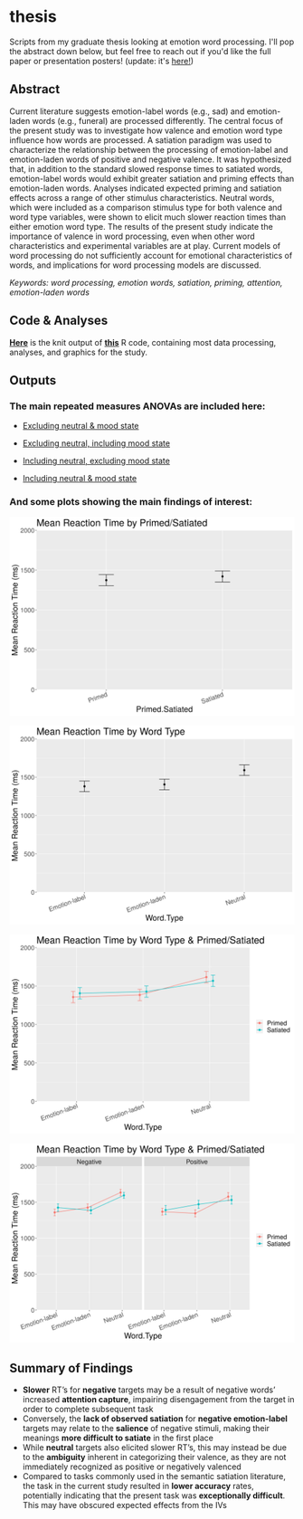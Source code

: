 # thesis

Scripts from my graduate thesis looking at emotion word processing. I'll pop the abstract down below, but feel free to reach out if you'd like the full paper or presentation posters! (update: it's [here!](https://scholarworks.rit.edu/theses/10346/))

## Abstract

Current literature suggests emotion-label words (e.g., sad) and emotion-laden words (e.g., funeral) are processed differently. The central focus of the present study was to investigate how valence and emotion word type influence how words are processed. A satiation paradigm was used to characterize the relationship between the processing of emotion-label and emotion-laden words of positive and negative valence. It was hypothesized that, in addition to the standard slowed response times to satiated words, emotion-label words would exhibit greater satiation and priming effects than emotion-laden words. Analyses indicated expected priming and satiation effects across a range of other stimulus characteristics. Neutral words, which were included as a comparison stimulus type for both valence and word type variables, were shown to elicit much slower reaction times than either emotion word type. The results of the present study indicate the importance of valence in word processing, even when other word characteristics and experimental variables are at play. Current models of word processing do not sufficiently account for emotional characteristics of words, and implications for word processing models are discussed.

*Keywords: word processing, emotion words, satiation, priming, attention, emotion-laden words*

## Code & Analyses

[**Here**](http://htmlpreview.github.io/?https://github.com/ryancahildebrandt/thesis/blob/master/Thesis-Code-Github.html) is the knit output of [**this**](/Thesis-Code-Github.Rmd) R code, containing most data processing, analyses, and graphics for the study. 

## Outputs

### The main repeated measures ANOVAs are included here:

- [Excluding neutral & mood state](http://htmlpreview.github.io/?https://github.com/ryancahildebrandt/thesis/blob/master/rm.noneu.nomood.html)

- [Excluding neutral, including mood state](http://htmlpreview.github.io/?https://github.com/ryancahildebrandt/thesis/blob/master//rm.noneu.mood.html)

- [Including neutral, excluding mood state](http://htmlpreview.github.io/?https://github.com/ryancahildebrandt/thesis/blob/master//rm.neu.nomood.html)

- [Including neutral & mood state](http://htmlpreview.github.io/?https://github.com/ryancahildebrandt/thesis/blob/master//rm.neu.mood.html)

### And some plots showing the main findings of interest:

![Mean Reaction Time by Primed/Satiated](/Thesis-Code-Github_files/figure-html/Graphics-3.png)

![Mean Reaction Time by Word Type](/Thesis-Code-Github_files/figure-html/Graphics-8.png)

![Mean Reaction Time by Word Type & Primed/Satiated](/Thesis-Code-Github_files/figure-html/Graphics-9.png)

![Mean Reaction Time by Word Type, Primed/Satiated, and Valence](/Thesis-Code-Github_files/figure-html/Graphics-10.png)

## Summary of Findings

- **Slower** RT’s for **negative** targets may be a result of negative words’ increased **attention capture**, impairing disengagement from the target in order to complete subsequent task
- Conversely, the **lack of observed satiation** for **negative emotion-label** targets may relate to the **salience** of negative stimuli, making their meanings **more difficult to satiate** in the first place
- While **neutral** targets also elicited slower RT’s, this may instead be due to the **ambiguity** inherent in categorizing their valence, as they are not immediately recognized as positive or negatively valenced
- Compared to tasks commonly used in the semantic satiation literature, the task in the current study resulted in **lower accuracy** rates, potentially indicating that the present task was **exceptionally difficult**. This may have obscured expected effects from the IVs
